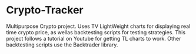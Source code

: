 # Crypto-Tracker
 Multipurpose Crypto project. Uses TV LightWeight charts for displaying real time crypto price, as wellas backtesting scripts for testing strategies. This project follows a tutorial on Youtube for getting TL charts to work. Other backtesting scripts use the Backtrader library.
